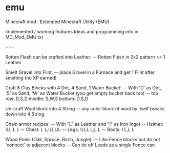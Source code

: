emu
===

Minecraft mod : Extended Minecraft Utility (EMU)

Implemented / working features
Ideas and programming info in MC_Mod_EMU.txt

===

Rotten Flesh can be crafted into Leather:
  -- Rotten Flesh in 2x2 pattern >> 1 Leather
  
Smelt Gravel into Flint:
  -- place Gravel in a Furnace and get 1 Flint after smelting (no XP earned)
  
Craft 8 Clay Blocks with 4 Dirt, 4 Sand, 1 Water Bucket:
  -- With 'D' as Dirt, 'S' as Sand, 'W' as Water Bucket (you get empty bucket back too)
  -- top row: D,S,D  middle: S,W,S  bottom: D,S,D

Un-craft Wool block into 4 String
  -- any color block of wool by itself breaks down into 4 String
  
Chain armor recipes:
  -- With "L" as Leather and "I" as Iron Ingot
  -- Helmet: ILI, L L
  -- Chest: L L,ILI,LIL
  -- Legs: ILI,L L,L L
  -- Boots: I L,L L
  
Wood Poles (Oak, Spruce, Birch, Jungle):
  -- Like Fence blocks but do not 'connect' to adjacent blocks
  -- Can tie off Leads as a single Fence can